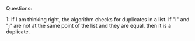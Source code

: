 Questions:

1: If I am thinking right, the algorithm checks for duplicates in a list. If "i" and "j" are not at the same point of the list and they are equal, then it is a duplicate.
